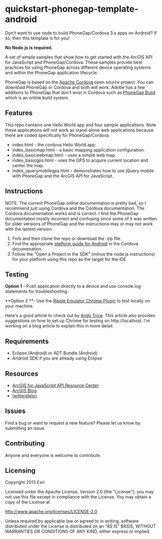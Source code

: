 # quickstart-phonegap-template-android

Don't want to use node to build PhoneGap/Cordova 3.x apps on Android? If so, then this template is for you!

**No Node.js is required.**

A set of simple samples that show how to get started with the ArcGIS API for JavaScript and PhoneGap/Cordova. These samples provide best practices for using PhoneGap across different device operating systems and within the PhoneGap application lifecycle.

PhoneGap is based on the [Apache Cordova](http://cordova.apache.org/) open source project. You can download PhoneGap or Cordova and both will work. Adobe has a few additions to PhoneGap that don't exist in Cordova such as [PhoneGap Build](https://build.phonegap.com/apps) which is an online build system.

## Features
This repo contains one Hello World app and four sample applications. Note these applications will not work as stand-alone web applications because there are coded specifically for PhoneGap/Cordova.
* index.html - the cordova Hello World app.
* index_basicmap.html - a basic mapping application configuration.
* index_basicwebmap.html - uses a simple web map.
* index_basicgps.html - uses the GPS to acquire current location and center the map.
* index_jquerymobilegps.html - demonstrates how to use jQuery mobile with PhoneGap and the ArcGIS API for JavaScript.

## Instructions

NOTE: The current PhoneGap online documentation is pretty bad, so I recommend just using Cordova and the Cordova documentation. The Cordova documentation works and is correct. I find the PhoneGap documentation mostly incorrect and confusing since some of it was written for older versions of PhoneGap and the instructions may or may not work with the lastest version.

1. Fork and then clone the repo or download the .zip file. 
2. Find the appropriate [platform guide for Android](http://cordova.apache.org/docs/en/3.1.0/guide_platforms_android_index.md.html#Android%20Platform%20Guide) in the Cordova documenation.
3. Follow the "Open a Project in the SDK" (minus the node.js instructions) for your platform using this repo as the target for the IDE.

## Testing
**Option 1** - Push application directly to a device and use console.log statements for troubleshooting.

**Option 2 **- Use the [Ripple Emulator Chrome Plugin](https://chrome.google.com/webstore/detail/ripple-emulator-beta/geelfhphabnejjhdalkjhgipohgpdnoc?hl=en) to test locally on your machine.

Here's a good article to check out by [Andy Trice](http://www.tricedesigns.com/2013/01/18/my-workflow-for-developing-phonegap-applications/). This article also provides suggestions on how to set up Chrome for testing on http://localhost. I'm working on a blog article to explain this in more detail.


## Requirements

* Eclipse (Android) or ADT Bundle (Android)
* Android SDK if you are already using Eclipse

## Resources

* [ArcGIS for JavaScript API Resource Center](http://help.arcgis.com/en/webapi/javascript/arcgis/index.html)
* [ArcGIS Blog](http://blogs.esri.com/esri/arcgis/)
* [twitter@esri](http://twitter.com/esri)

## Issues

Find a bug or want to request a new feature?  Please let us know by submitting an issue.

## Contributing

Anyone and everyone is welcome to contribute. 

## Licensing
Copyright 2013 Esri

Licensed under the Apache License, Version 2.0 (the "License");
you may not use this file except in compliance with the License.
You may obtain a copy of the License at

   http://www.apache.org/licenses/LICENSE-2.0

Unless required by applicable law or agreed to in writing, software
distributed under the License is distributed on an "AS IS" BASIS,
WITHOUT WARRANTIES OR CONDITIONS OF ANY KIND, either express or implied.
